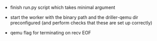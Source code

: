 * finish run.py script which takes minimal argument

* start the worker with the binary path and the driller-qemu dir preconfigured 
    (and perform checks that these are set up correctly)

* qemu flag for terminating on recv EOF
